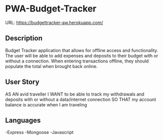 # PWA-Budget-Tracker

URL: https://budgettracker-aw.herokuapp.com/

## Description

Budget Tracker application that allows for offline access and functionality. The user will be able to add expenses and deposits to their budget with or without a connection. When entering transactions offline, they should populate the total when brought back online.

## User Story
AS AN avid traveller
I WANT to be able to track my withdrawals and deposits with or without a data/internet connection
SO THAT my account balance is accurate when I am traveling

## Languages
-Express
-Mongoose
-Javascript